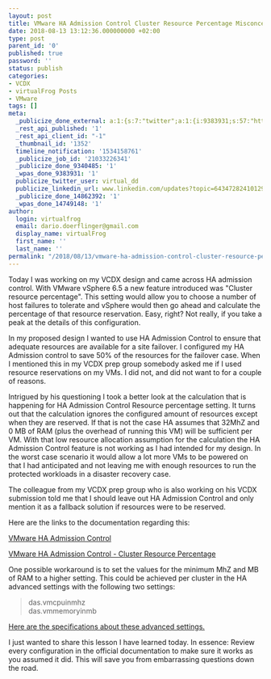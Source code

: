 ```yaml
---
layout: post
title: VMware HA Admission Control Cluster Resource Percentage Misconception
date: 2018-08-13 13:12:36.000000000 +02:00
type: post
parent_id: '0'
published: true
password: ''
status: publish
categories:
- VCDX
- virtualFrog Posts
- VMware
tags: []
meta:
  _publicize_done_external: a:1:{s:7:"twitter";a:1:{i:9383931;s:57:"https://twitter.com/virtual_dd/status/1028962547435753472";}}
  _rest_api_published: '1'
  _rest_api_client_id: "-1"
  _thumbnail_id: '1352'
  timeline_notification: '1534158761'
  _publicize_job_id: '21033226341'
  _publicize_done_9340485: '1'
  _wpas_done_9383931: '1'
  publicize_twitter_user: virtual_dd
  publicize_linkedin_url: www.linkedin.com/updates?topic=6434728241012961281
  _publicize_done_14862392: '1'
  _wpas_done_14749148: '1'
author:
  login: virtualfrog
  email: dario.doerflinger@gmail.com
  display_name: virtualFrog
  first_name: ''
  last_name: ''
permalink: "/2018/08/13/vmware-ha-admission-control-cluster-resource-percentage-misconception/"
---
```

Today I was working on my VCDX design and came across HA admission control. With VMware vSphere 6.5 a new feature introduced was "Cluster resource percentage". This setting would allow you to choose a number of host failures to tolerate and vSphere would then go ahead and calculate the percentage of that resource reservation. Easy, right? Not really, if you take a peak at the details of this configuration.<!--more-->

In my proposed design I wanted to use HA Admission Control to ensure that adequate resources are available for a site failover. I configured my HA Admission control to save 50% of the resources for the failover case. When I mentioned this in my VCDX prep group somebody asked me if I used resource reservations on my VMs. I did not, and did not want to for a couple of reasons.

Intrigued by his questioning I took a better look at the calculation that is happening for HA Admission Control Resource percentage setting. It turns out that the calculation ignores the configured amount of resources except when they are reserved. If that is not the case HA assumes that 32MhZ and 0 MB of RAM (plus the overhead of running this VM) will be sufficient per VM. With that low resource allocation assumption for the calculation the HA Admission Control feature is not working as I had intended for my design. In the worst case scenario it would allow a lot more VMs to be powered on that I had anticipated and not leaving me with enough resources to run the protected workloads in a disaster recovery case.

The colleague from my VCDX prep group who is also working on his VCDX submission told me that I should leave out HA Admission Control and only mention it as a fallback solution if resources were to be reserved.

Here are the links to the documentation regarding this:

[VMware HA Admission Control](https://docs.vmware.com/en/VMware-vSphere/6.7/com.vmware.vsphere.avail.doc/GUID-53F6938C-96E5-4F67-9A6E-479F5A894571.html)

[VMware HA Admission Control - Cluster Resource Percentage](https://docs.vmware.com/en/VMware-vSphere/6.7/com.vmware.vsphere.avail.doc/GUID-FAFEFEFF-56F7-4CDF-A682-FC3C62A29A95.html)

One possible workaround is to set the values for the minimum MhZ and MB of RAM to a higher setting. This could be achieved per cluster in the HA advanced settings with the following two settings:

> das.vmcpuinmhz  
> das.vmmemoryinmb

[Here are the specifications about these advanced settings.](https://kb.vmware.com/s/article/2033250)

I just wanted to share this lesson I have learned today. In essence: Review every configuration in the official documentation to make sure it works as you assumed it did. This will save you from embarrassing questions down the road.

